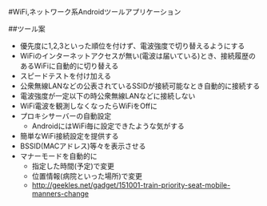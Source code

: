 #WiFi,ネットワーク系Androidツールアプリケーション

##ツール案
  * 優先度に1,2,3といった順位を付けず、電波強度で切り替えるようにする
  * WiFiのインターネットアクセスが無い(電波は届いている)とき、接続履歴のあるWiFiに自動的に切り替える
  * スピードテストを付け加える
  * 公衆無線LANなどの公表されているSSIDが接続可能なとき自動的に接続する
  * 電波強度が一定以下の時公衆無線LANなどに接続しない
  * WiFi電波を観測しなくなったらWiFiをOffに
  * プロキシサーバーの自動設定
     - AndroidにはWiFi毎に設定できたような気がする
  * 簡単なWiFi接続設定を提供する
  * BSSID(MACアドレス)等々を表示させる
  * マナーモードを自動的に
     - 指定した時間(予定)で変更
     - 位置情報(病院といった場所)で変更
     - http://geekles.net/gadget/151001-train-priority-seat-mobile-manners-change
